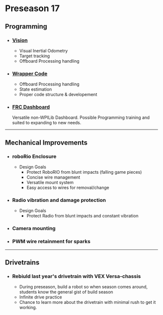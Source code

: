 # **Preseason 17**

## Programming

- ### [Vision](/Vision)
    * Visual Inertial Odometry
    * Target tracking
    * Offboard Processing handling

- ### [Wrapper Code](/Main-Code)
    * Offboard Processing handling
    * State estimation
    * Proper code structure & developement
- ### [FRC Dashboard](https://github.com/FRCDashboard/FRCDashboard)  
    Versatile non-WPILib Dashboard. Possible Programming training and suited to expanding to new needs.

---

## Mechanical Improvements

- ### roboRio Enclosure
    * Design Goals
        * Protect RoboRIO from blunt impacts (falling game pieces)
        * Concise wire management
        * Versatile mount system
        * Easy access to wires for removal/change

- ### Radio vibration and damage protection
    * Design Goals
        * Protect Radio from blunt impacts and constant vibration       

- ### Camera mounting

- ### PWM wire retainment for sparks

---

## Drivetrains

- ### Rebiuld last year's drivetrain with VEX Versa-chassis
    * During preseason, build a robot so when season comes around, students know the general gist of build season
    * Infinite drive practice
    * Chance to learn more about the drivetrain with minimal rush to get it working.


